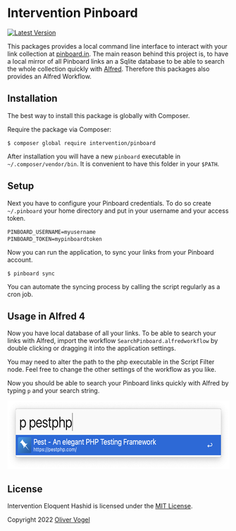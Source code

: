 # Intervention Pinboard

[![Latest Version](https://img.shields.io/packagist/v/intervention/pinboard.svg)](https://packagist.org/packages/intervention/pinboard)

This packages provides a local command line interface to interact with your link collection at [pinboard.in](https://pinboard.in/). The main reason behind this project is, to have a local mirror of all Pinboard links an a Sqlite database to be able to search the whole collection quickly with [Alfred](https://www.alfredapp.com). Therefore this packages also provides an Alfred Workflow.

## Installation

The best way to install this package is globally with Composer.

Require the package via Composer:

    $ composer global require intervention/pinboard

After installation you will have a new `pinboard` executable in `~/.composer/vendor/bin`. It is convenient to have this folder in your `$PATH`.

## Setup

Next you have to configure your Pinboard credentials. To do so create `~/.pinboard` your home directory and put in your username and your access token.

```
PINBOARD_USERNAME=myusername
PINBOARD_TOKEN=mypinboardtoken
```

Now you can run the application, to sync your links from your Pinboard account.

    $ pinboard sync

You can automate the syncing process by calling the script regularly as a cron job.

## Usage in Alfred 4

Now you have local database of all your links. To be able to search your links with Alfred, import the workflow `SearchPinboard.alfredworkflow` by double clicking or dragging it into the application settings.

You may need to alter the path to the php executable in the Script Filter node. Feel free to change the other settings of the workflow as you like.

Now you should be able to search your Pinboard links quickly with Alfred by typing `p` and your search string.

<img src="https://raw.githubusercontent.com/Intervention/pinboard/master/storage/images/sample.png" width="605" height="155">

## License

Intervention Eloquent Hashid is licensed under the [MIT License](http://opensource.org/licenses/MIT).

Copyright 2022 [Oliver Vogel](https://intervention.io/)
